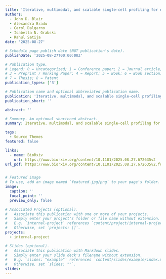 ```yaml
---
title: 'Iterative, multimodal, and scalable single-cell profiling for discovery and characterization of signaling regulators'
authors:
  - John D. Blair
  - Alexandra Bradu
  - Carol Dalgarno
  - Isabella N. Grabski
  - Rahul Satija
date: '2025-08-27'

# Schedule page publish date (NOT publication's date).
publishDate: '2025-08-27T00:00:00Z'

# Publication type.
# Legend: 0 = Uncategorized; 1 = Conference paper; 2 = Journal article;
# 3 = Preprint / Working Paper; 4 = Report; 5 = Book; 6 = Book section;
# 7 = Thesis; 8 = Patent
publication_types: ['3']

# Publication name and optional abbreviated publication name.
publication: 'Iterative, multimodal, and scalable single-cell profiling for discovery and characterization of signaling regulators'
publication_short: ''

abstract: ''

# Summary. An optional shortened abstract.
summary: Iterative, multimodal, and scalable single-cell profiling for discovery and characterization of signaling regulators

tags:
  - Source Themes
featured: false

links:
  - name: BioRxiv
    url: https://www.biorxiv.org/content/10.1101/2025.08.27.672635v2
url_pdf: https://www.biorxiv.org/content/10.1101/2025.08.27.672635v2.full.pdf


# Featured image
# To use, add an image named `featured.jpg/png` to your page's folder.
image:
  caption: ''
  focal_point: ''
  preview_only: false

# Associated Projects (optional).
#   Associate this publication with one or more of your projects.
#   Simply enter your project's folder or file name without extension.
#   E.g. `internal-project` references `content/project/internal-project/index.md`.
#   Otherwise, set `projects: []`.
projects:
  - internal-project

# Slides (optional).
#   Associate this publication with Markdown slides.
#   Simply enter your slide deck's filename without extension.
#   E.g. `slides: "example"` references `content/slides/example/index.md`.
#   Otherwise, set `slides: ""`.
slides:
---
```


